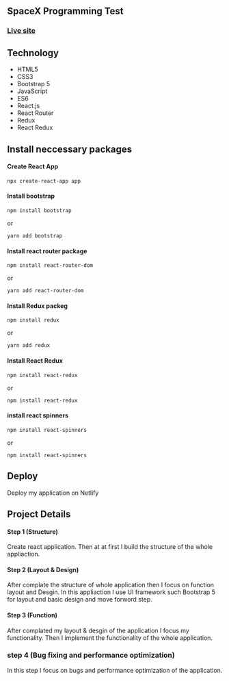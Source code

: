 ## SpaceX Programming Test

### [Live site](https://sarowar-spacex.netlify.app/)

## Technology
- HTML5
- CSS3
- Bootstrap 5
- JavaScript
- ES6
- React.js
- React Router
- Redux
- React Redux

## Install neccessary packages


#### Create React App
```
npx create-react-app app
```

#### Install bootstrap 
```
npm install bootstrap
```
or
```
yarn add bootstrap
```

#### Install react router package
```
npm install react-router-dom
```
or
```
yarn add react-router-dom
```

#### Install Redux packeg
```
npm install redux
```
or
```
yarn add redux
```

#### Install React Redux
```
npm install react-redux
```
or
```
npm install react-redux
```

#### install react spinners
```
npm install react-spinners
```
or
```
npm install react-spinners
```

## Deploy
Deploy my application on Netlify


## Project Details
#### Step 1 (Structure)
Create react application. Then at at first I build the structure of the whole appliaction. 

#### Step 2 (Layout & Design)
After complate the structure of whole application then I focus on function layout and Desgin. In this appliaction I use UI framework such Bootstrap 5 for layout and basic design and move forword step.

#### Step 3 (Function)
After complated my layout & desgin of the application I focus my functionality. Then I implement the functionality of the whole application. 

### step 4 (Bug fixing and performance optimization)
In this step I focus on bugs and performance optimization of the application.
